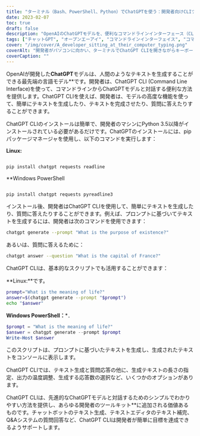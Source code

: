 ```yaml
---
title: "ターミナル（Bash、PowerShell、Python）でChatGPTを使う：開発者向けCLIツール「ChatGPT」入門編"
date: 2023-02-07
toc: true
draft: false
description: "OpenAIのChatGPTモデルを、便利なコマンドラインインターフェース（CLI）を使って、テキスト生成や質問応答を簡単に行う方法をご紹介します。"
tags: ["チャットGPT", "オープンエーアイ", "コマンドラインインターフェイス", "コマンドライン", "テキストジェネレーションズ", "質問応答", "デベロッパーツールキット", "ピップパッケージマネージャ", "パイソン3.5", "パワーシェル", "バッシュ"]
cover: "/img/cover/A_developer_sitting_at_their_computer_typing.png"
coverAlt: "開発者がパソコンに向かい、ターミナルでChatGPT CLIを開きながらキーボードを打っている。"
coverCaption: ""
---
```


OpenAIが開発した**ChatGPT**モデルは、人間のようなテキストを生成することができる最先端の言語モデル**です。開発者は、ChatGPT CLI (Command Line Interface)を使って、コマンドラインからChatGPTモデルと対話する便利な方法を提供します。ChatGPT CLIを使えば、開発者は、モデルの高度な機能を使って、簡単にテキストを生成したり、テキストを完成させたり、質問に答えたりすることができます。

ChatGPT CLIのインストールは簡単で、開発者のマシンにPython 3.5以降がインストールされている必要があるだけです。ChatGPTのインストールには、pipパッケージマネージャを使用し、以下のコマンドを実行します：

**Linux:**
```bash

pip install chatgpt requests readline

```

**Windows PowerShell
```powershell

pip install chatgpt requests pyreadline3

```

インストール後、開発者はChatGPT CLIを使用して、簡単にテキストを生成したり、質問に答えたりすることができます。例えば、プロンプトに基づいてテキストを生成するには、開発者は次のコマンドを使用できます：

```bash
chatgpt generate --prompt "What is the purpose of existence?"
```

あるいは、質問に答えるために：

```bash
chatgpt answer --question "What is the capital of France?"
```

ChatGPT CLIは、基本的なスクリプトでも活用することができます：

**Linux:**です。
```bash
prompt="What is the meaning of life?"
answer=$(chatgpt generate --prompt "$prompt")
echo "$answer"
```

**Windows PowerShell：***．
```powershell
$prompt = "What is the meaning of life?"
$answer = chatgpt generate --prompt $prompt
Write-Host $answer
```

このスクリプトは、プロンプトに基づいたテキストを生成し、生成されたテキストをコンソールに表示します。

ChatGPT CLIでは、テキスト生成と質問応答の他に、生成テキストの長さの指定、出力の温度調整、生成する応答数の選択など、いくつかのオプションがあります。

ChatGPT CLIは、先進的なChatGPTモデルと対話するためのシンプルでわかりやすい方法を提供し、あらゆる開発者のツールキット**に追加される価値あるものです。チャットボットのテキスト生成、テキストエディタのテキスト補完、Q&Aシステムの質問回答など、ChatGPT CLIは開発者が簡単に目標を達成できるようサポートします。